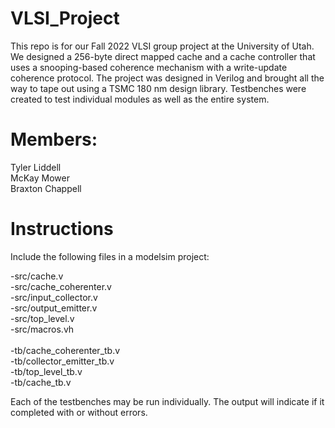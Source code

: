 # VLSI_Project
This repo is for our Fall 2022 VLSI group project at the University of Utah. We designed a 256-byte direct mapped cache and a cache controller that uses a snooping-based coherence mechanism with a write-update coherence protocol. The project was designed in Verilog and brought all the way to tape out using a TSMC 180 nm design library. Testbenches were created to test individual modules as well as the entire system. 

# Members:
Tyler Liddell\
McKay Mower\
Braxton Chappell 

# Instructions
Include the following files in a modelsim project:

-src/cache.v\
-src/cache_coherenter.v\
-src/input_collector.v\
-src/output_emitter.v\
-src/top_level.v\
-src/macros.vh\
\
-tb/cache_coherenter_tb.v\
-tb/collector_emitter_tb.v\
-tb/top_level_tb.v\
-tb/cache_tb.v

Each of the testbenches may be run individually. The output will indicate if it completed with or without errors.
